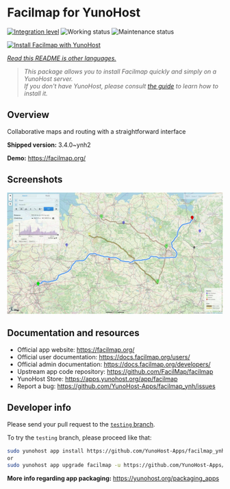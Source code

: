<!--
N.B.: This README was automatically generated by <https://github.com/YunoHost/apps/tree/master/tools/readme_generator>
It shall NOT be edited by hand.
-->

# Facilmap for YunoHost

[![Integration level](https://dash.yunohost.org/integration/facilmap.svg)](https://dash.yunohost.org/appci/app/facilmap) ![Working status](https://ci-apps.yunohost.org/ci/badges/facilmap.status.svg) ![Maintenance status](https://ci-apps.yunohost.org/ci/badges/facilmap.maintain.svg)

[![Install Facilmap with YunoHost](https://install-app.yunohost.org/install-with-yunohost.svg)](https://install-app.yunohost.org/?app=facilmap)

*[Read this README is other languages.](./ALL_README.md)*

> *This package allows you to install Facilmap quickly and simply on a YunoHost server.*  
> *If you don't have YunoHost, please consult [the guide](https://yunohost.org/install) to learn how to install it.*

## Overview

Collaborative maps and routing with a straightforward interface

**Shipped version:** 3.4.0~ynh2

**Demo:** <https://facilmap.org/>

## Screenshots

![Screenshot of Facilmap](./doc/screenshots/screenshot.webp)

## Documentation and resources

- Official app website: <https://facilmap.org/>
- Official user documentation: <https://docs.facilmap.org/users/>
- Official admin documentation: <https://docs.facilmap.org/developers/>
- Upstream app code repository: <https://github.com/FacilMap/facilmap>
- YunoHost Store: <https://apps.yunohost.org/app/facilmap>
- Report a bug: <https://github.com/YunoHost-Apps/facilmap_ynh/issues>

## Developer info

Please send your pull request to the [`testing` branch](https://github.com/YunoHost-Apps/facilmap_ynh/tree/testing).

To try the `testing` branch, please proceed like that:

```bash
sudo yunohost app install https://github.com/YunoHost-Apps/facilmap_ynh/tree/testing --debug
or
sudo yunohost app upgrade facilmap -u https://github.com/YunoHost-Apps/facilmap_ynh/tree/testing --debug
```

**More info regarding app packaging:** <https://yunohost.org/packaging_apps>
